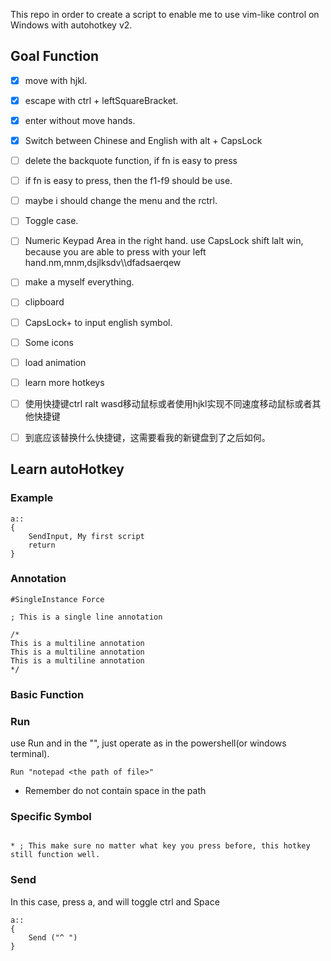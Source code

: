This repo in order to create a script to enable me to use vim-like control on Windows with autohotkey v2.

## Goal Function

- [x] move with hjkl.
- [x] escape with ctrl + leftSquareBracket.
- [x] enter without move hands.
- [x] Switch between Chinese and English with alt + CapsLock
- [ ] delete the backquote function, if fn is easy to press
- [ ] if fn is easy to press, then the f1-f9 should be use.
- [ ] maybe i should change the menu and the rctrl.

- [ ] Toggle case.

- [ ] Numeric Keypad Area in the right hand. use CapsLock shift lalt win, because you are able to press with your left hand.nm,mnm,dsjlksdv\\\dfadsaerqew
- [ ] make a myself everything.
- [ ] clipboard
- [ ] CapsLock+ to input english symbol.
- [ ] Some icons
- [ ] load animation

- [ ] learn more hotkeys
- [ ] 使用快捷键ctrl ralt wasd移动鼠标或者使用hjkl实现不同速度移动鼠标或者其他快捷键
- [ ] 到底应该替换什么快捷键，这需要看我的新键盘到了之后如何。


## Learn autoHotkey

### Example

```AutoHotkey
a::
{
    SendInput, My first script
    return
}
```
### Annotation

```AutoHotkey
#SingleInstance Force

; This is a single line annotation 

/*
This is a multiline annotation
This is a multiline annotation
This is a multiline annotation
*/
```

### Basic Function

### Run

use Run and in the "", just operate as in the powershell(or windows terminal).

```AutoHotkey
Run "notepad <the path of file>"
```

- Remember do not contain space in the path

### Specific Symbol

```AutoHotkey

* ; This make sure no matter what key you press before, this hotkey still function well.
``` 

### Send

In this case, press a, and will toggle ctrl and Space
```AutoHotkey
a::
{
    Send ("^ ")
}
```
